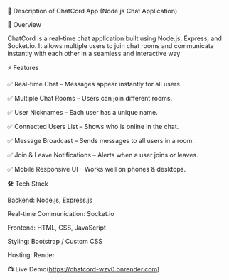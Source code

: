 
📝 Description of ChatCord App (Node.js Chat Application)

📌 Overview

ChatCord is a real-time chat application built using Node.js, Express, and Socket.io. It allows multiple users to join chat rooms and communicate instantly with each other in a seamless and interactive way

⚡ Features

✅ Real-time Chat – Messages appear instantly for all users.

✅ Multiple Chat Rooms – Users can join different rooms.

✅ User Nicknames – Each user has a unique name.

✅ Connected Users List – Shows who is online in the chat.

✅ Message Broadcast – Sends messages to all users in a room.

✅ Join & Leave Notifications – Alerts when a user joins or leaves.

✅ Mobile Responsive UI – Works well on phones & desktops.

🛠️ Tech Stack

Backend: Node.js, Express.js

Real-time Communication: Socket.io

Frontend: HTML, CSS, JavaScript

Styling: Bootstrap / Custom CSS

Hosting: Render 

📺 Live Demo(https://chatcord-wzv0.onrender.com)



